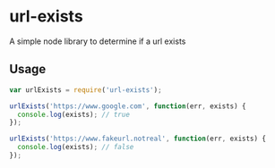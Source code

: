 # url-exists
A simple node library to determine if a url exists

## Usage

```javascript
var urlExists = require('url-exists');

urlExists('https://www.google.com', function(err, exists) {
  console.log(exists); // true
});

urlExists('https://www.fakeurl.notreal', function(err, exists) {
  console.log(exists); // false
});
```
